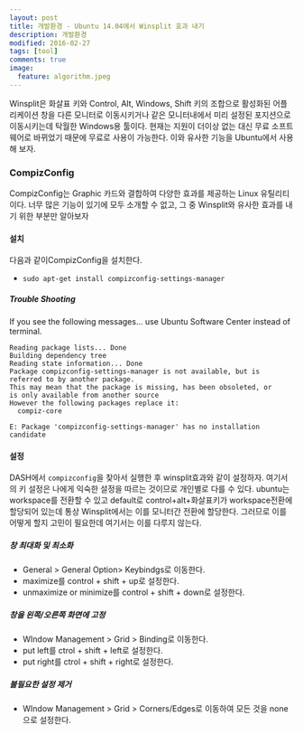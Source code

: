 ```yaml
---
layout: post
title: 개발환경 - Ubuntu 14.04에서 Winsplit 효과 내기
description: 개발환경
modified: 2016-02-27
tags: [tool]
comments: true
image:
  feature: algorithm.jpeg
---
```

Winsplit은 화살표 키와 Control, Alt, Windows, Shift 키의 조합으로 활성화된 어플리케이션 창을 다른 모니터로 이동시키거나 같은 모니터내에서 미리 설정된 포지션으로 이동시키는데 탁월한 Windows용 툴이다. 현재는 지원이 더이상 없는 대신 무료 소프트웨어로 바뀌었기 때문에 무료로 사용이 가능한다. 이와 유사한 기능을 Ubuntu에서 사용해 보자. 

### CompizConfig

CompizConfig는 Graphic 카드와 결합하여 다양한 효과를 제공하는 Linux 유틸리티이다. 너무 많은 기능이 있기에 모두 소개할 수 없고, 그 중 Winsplit와 유사한 효과를 내기 위한 부분만 알아보자

#### 설치 

다음과 같이CompizConfig을 설치한다. 

- `sudo apt-get install compizconfig-settings-manager`

##### Trouble Shooting

If you see the following messages... use Ubuntu Software Center instead of terminal.

```
Reading package lists... Done
Building dependency tree       
Reading state information... Done
Package compizconfig-settings-manager is not available, but is referred to by another package.
This may mean that the package is missing, has been obsoleted, or
is only available from another source
However the following packages replace it:
  compiz-core

E: Package 'compizconfig-settings-manager' has no installation candidate
```

#### 설정

DASH에서 `compizconfig`을 찾아서 실행한 후 winsplit효과와 같이 설정하자. 여기서의 키 설정은 나에게 익숙한 설정을 따르는 것이므로 개인별로 다를 수 있다. ubuntu는 workspace를 전환할 수 있고 default로 control+alt+화살표키가 workspace전환에 할당되어 있는데 통상 Winsplit에서는 이를 모니터간 전환에 할당한다. 그러므로 이를 어떻게 할지 고민이 필요한데 여기서는 이를 다루지 않는다.  
 
##### 창 최대화 및 최소화

- General > General Option> Keybindgs로 이동한다. 
- maximize를 control + shift + up로 설정한다. 
- unmaximize or minimize를 control + shift + down로 설정한다. 

#####  창을 왼쪽/오른쪽 화면에 고정

- WIndow Management > Grid > Binding로 이동한다. 
- put left를 ctrol + shift + left로 설정한다. 
- put right를 ctrol + shift + right로 설정한다. 

##### 불필요한 설정 제거

- WIndow Management > Grid > Corners/Edges로 이동하여 모든 것을 none으로 설정한다. 

